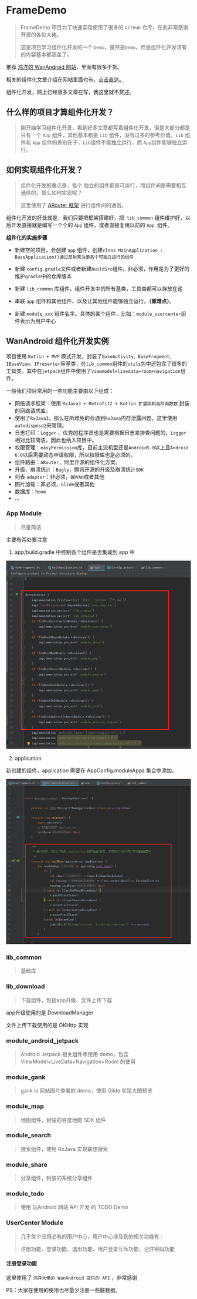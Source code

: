 # FrameDemo 

> FrameDemo 项目为了快速实现使用了很多的 `GitHub` 仓库，在此非常感谢开源的各位大佬。
>
> 这是项目学习组件化开发的一个 `Demo`，虽然是` Demo `，但是组件化开发该有的内容基本都涵盖了。



推荐 [鸿洋的 WanAndroid 网站](https://www.wanandroid.com)，里面有很多干货。

相关的组件化文章介绍在网站里面也有，[点击直达。](https://www.wanandroid.com/article/query?k=%E7%BB%84%E4%BB%B6%E5%8C%96)

组件化开发，网上已经很多文章在写，我这里就不赘述。



## 什么样的项目才算组件化开发？

> 刚开始学习组件化开发，看到好多文章都写着组件化开发，但是大部分都是只有一个 `App` 组件，其他基本都是 `Lib` 组件，没有过多的参考价值。`Lib` 组件和 `App` 组件的差别在于，`Lib`组件不能独立运行，而 `App`组件能够独立运行。



## 如何实现组件化开发？

> 组件化开发的重点是，每个 独立的组件都是可运行，而组件间是需要相互通信的，那么如何实现呢？
>
> 这里使用了 [ARouter 框架](https://github.com/alibaba/ARouter) 进行组件间的通信。



组件化开发的好处就是，我们只要把框架搭建好，把` lib_common` 组件维护好，以后开发直接就是编写一个个的 `App` 组件，或者直接复用以前的 `App `组件。



**组件化的实施步骤**

- 新建空的项目，会创建 `app` 组件，创建`class MainApplication : BaseApplication()通过反射来注册各个可独立运行的组件`

- 新建 `config.gradle`文件或者新建`buildSrc`组件。非必须，作用是为了更好的维护`gradle`中的仓库版本
- 新建 `lib_common` 库组件。组件开发中的所有基类，工具类都可以存放在这
- 串联 `app` 组件和其他组件、以及让其他组件能够独立运行。**（重难点）**。
- 新建 `module_xxx` 组件名字。具体的某个组件，比如：`module_usercenter`组件表示为用户中心



## WanAndroid 组件化开发实例

项目使用 `Kotlin + MVP` 模式开发，封装了`BaseActivity、BaseFragment、IBaseView、IPresenter`等基类，在`lib_common`组件的`utils`包中还包含了很多的工具类。其中在`jetpack`组件中使用了`viewmodel+livedata+room+navigation`组件。

一般我们项目常用的一些功能主要由以下组成：

- 网络请求框架：使用 `RxJava3 + Retrofit2 + Kotlin 扩展函和高阶函数数` 封装的网络请求库。
- 使用了`RxJava3`，那么在所难免的会遇到`RxJava`内存泄露问题，这里使用 `autodispose2`来管理。
- 日志打印：`Logger` ，优秀的程序员也是需要根据日志来排查问题的，`Logger`相对比较简洁，因此也纳入项目中。
- 权限管理：`easyPermission`库，目前主流机型还是`Android5.0`以上且`Android 6.0`以后需要动态申请权限，所以权限库也是必须的。
- 组件路由：`ARouter`，阿里开源的组件化方案。
- 升级、崩溃统计：`Bugly`，腾讯开源的升级及崩溃统计`SDK`
- 列表 `adapter`：非必须，`BRVAH`或者其他
- 图片加载：非必须，`Glide`或者其他
- 数据库：`Room`
- ...

### App Module

>  尽量简洁

主要有两处要注意

1. app/build.gradle 中控制各个组件是否集成到 app 中

![1601994679463](screenshot\app_module_build_gradle.png)

2. application

新创建的组件，application 需要在 AppConfig.moduleApps 集合中添加。

![1601994742104](screenshot\app_module_config.png)



### lib_common

> 基础库

### lib_download

> 下载组件，包括app升级、文件上传下载

app升级使用的是 DownloadManager

文件上传下载使用的是 OKHttp 实现

### module_android_jetpack

> Android Jetpack 相关组件库使用 demo，包含 ViewModel+LiveData+Navigation+Room 的使用

### module_gank

> gank io 网站图片查看的 demo，使用 Glide 实现大图预览

### module_map

> 地图组件，封装的百度地图 SDK 组件

### module_search

> 搜索组件，使用 RxJava 实现联想搜索

### module_share

> 分享组件，封装的系统分享组件

### module_todo

> 使用 玩Android 网站 API 开发 的 TODO Demo



### UserCenter Module

> 几乎每个应用必有的用户中心，用户中心涉及到的相关功能有：
>
> 注册功能、登录功能、退出功能、用户登录互斥功能、记住密码功能



#### 注册登录功能

这里使用了 `鸿洋大佬的 WanAndroid 提供的 API` ，非常感谢

PS：大家在使用的使用也尽量少注册一些脏数据。


